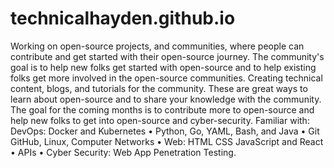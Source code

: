 # technicalhayden.github.io
Working on open-source projects, and communities, where people can contribute and get started with their open-source journey. The community's goal is to help new folks get started with open-source and to help existing folks get more involved in the open-source communities. Creating technical content, blogs, and tutorials for the community. These are great ways to learn about open-source and to share your knowledge with the community. The goal for the coming months is to contribute more to open-source and help new folks to get into open-source and cyber-security. Familiar with: DevOps: Docker and Kubernetes • Python, Go, YAML, Bash, and Java • Git GitHub, Linux, Computer Networks • Web: HTML CSS JavaScript and React • APIs • Cyber Security: Web App Penetration Testing.
